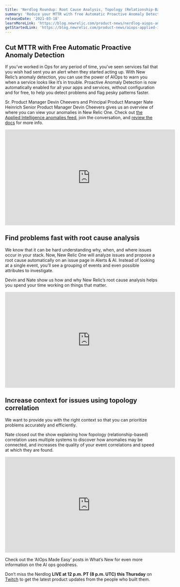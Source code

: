 ```yaml
---
title: 'Nerdlog Roundup: Root Cause Analysis, Topology (Relationship-Based) Correlation, and more!'
summary: 'Reduce your MTTR with free Automatic Proactive Anomaly Detection, find problems fast with root cause analysis, and increase context for issues using topology correlation. '
releaseDate: '2021-03-18'
learnMoreLink: 'https://blog.newrelic.com/product-news/nerdlog-aiops-anomaly-detection/'
getStartedLink: 'https://blog.newrelic.com/product-news/aiops-applied-intelligence/'
---
```


## Cut MTTR with Free Automatic Proactive Anomaly Detection

If you’ve worked in Ops for any period of time, you’ve seen services fail that you wish had sent you an alert when they started acting up. With New Relic’s anomaly detection, you can use the power of AIOps to warn you when a service looks like it’s in trouble. Proactive Anomaly Detection is now automatically enabled for all your apps and services, without configuration and for free, to help you detect problems and flag pesky patterns faster. 

Sr. Product Manager Devin Cheevers and Principal Product Manager Nate Heinrich Senior Product Manager Devin Cheevers gives us an overview of where you can view your anomalies in New Relic One. Check out [the Applied Intelligence anomalies feed](https://discuss.newrelic.com/t/proactive-detection-included-at-no-extra-cost-starting-march-1st-2021/139951), join the conversation, and [review the docs](https://docs.newrelic.com/docs/alerts-applied-intelligence/applied-intelligence/proactive-detection/proactive-detection-applied-intelligence/) for more info. 

<iframe width="560" height="315" src="https://www.youtube.com/embed/04JP0ky_hjI" frameborder="0" allow="accelerometer; autoplay; clipboard-write; encrypted-media; gyroscope; picture-in-picture" allowfullscreen></iframe>


## Find problems fast with root cause analysis 

We know that it can be hard understanding why, when, and where issues occur in your stack. Now, New Relic One will analyze issues and propose a root cause automatically on an issue page in Alerts & AI. Instead of looking at a single event, you’ll see a grouping of events and even possible attributes to investigate.

Devin and Nate show us how and why New Relic’s root cause analysis helps you spend your time working on things that matter. 

<iframe width="560" height="315" src="https://www.youtube.com/embed/xEJdsYWKjuw" frameborder="0" allow="accelerometer; autoplay; clipboard-write; encrypted-media; gyroscope; picture-in-picture" allowfullscreen></iframe>

## Increase context for issues using topology correlation 

We want to provide you with the right context so that you can prioritize problems accurately and efficiently. 

Nate closed out the show explaining how fopology (relationship-based) correlation uses multiple systems to discover how anomalies may be connected, and increases the quality of your event correlations and speed at which they are found.

<iframe width="560" height="315" src="https://www.youtube.com/embed/jiE2NBJvLHw" frameborder="0" allow="accelerometer; autoplay; clipboard-write; encrypted-media; gyroscope; picture-in-picture" allowfullscreen></iframe>

Check out the ‘AIOps Made Easy’ posts in What’s New for even more information on the AI ops goodness. 

Don’t miss the Nerdlog **LIVE at 12 p.m. PT (8 p.m. UTC) this Thursday** on [Twitch](https://www.twitch.tv/new_relic) to get the latest product updates from the people who built them.  